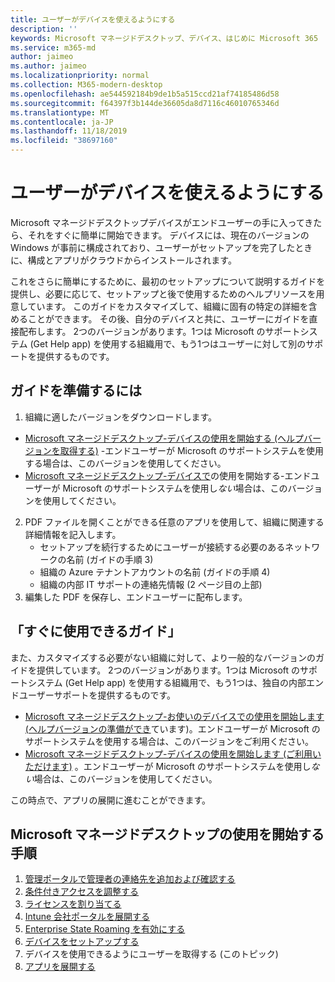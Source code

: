 ```yaml
---
title: ユーザーがデバイスを使えるようにする
description: ''
keywords: Microsoft マネージドデスクトップ、デバイス、はじめに Microsoft 365
ms.service: m365-md
author: jaimeo
ms.author: jaimeo
ms.localizationpriority: normal
ms.collection: M365-modern-desktop
ms.openlocfilehash: ae544592184b9de1b5a515ccd21af74185486d58
ms.sourcegitcommit: f64397f3b144de36605da8d7116c46010765346d
ms.translationtype: MT
ms.contentlocale: ja-JP
ms.lasthandoff: 11/18/2019
ms.locfileid: "38697160"
---
```

# <a name="get-your-users-ready-to-use-devices"></a>ユーザーがデバイスを使えるようにする

Microsoft マネージドデスクトップデバイスがエンドユーザーの手に入ってきたら、それをすぐに簡単に開始できます。 デバイスには、現在のバージョンの Windows が事前に構成されており、ユーザーがセットアップを完了したときに、構成とアプリがクラウドからインストールされます。 
 
これをさらに簡単にするために、最初のセットアップについて説明するガイドを提供し、必要に応じて、セットアップと後で使用するためのヘルプリソースを用意しています。 このガイドをカスタマイズして、組織に固有の特定の詳細を含めることができます。 その後、自分のデバイスと共に、ユーザーにガイドを直接配布します。 2つのバージョンがあります。1つは Microsoft のサポートシステム (Get Help app) を使用する組織用で、もう1つはユーザーに対して別のサポートを提供するものです。

## <a name="to-prepare-the-guide"></a>ガイドを準備するには

1. 組織に適したバージョンをダウンロードします。
- [Microsoft マネージドデスクトップ-デバイスの使用を開始する (ヘルプバージョンを取得する)](https://github.com/MicrosoftDocs/microsoft-365-docs/raw/public/microsoft-365/managed-desktop/get-started/downloads/microsoft-managed-desktop-user-guide-help-custom-v2.pdf) -エンドユーザーが Microsoft のサポートシステムを使用する場合は、このバージョンを使用してください。
- [Microsoft マネージドデスクトップ-デバイスで](https://github.com/MicrosoftDocs/microsoft-365-docs/raw/public/microsoft-365/managed-desktop/get-started/downloads/microsoft-managed-desktop-user-guide-no-help-custom-v2.pdf)の使用を開始する-エンドユーザーが Microsoft のサポートシステムを使用し*ない*場合は、このバージョンを使用してください。
2. PDF ファイルを開くことができる任意のアプリを使用して、組織に関連する詳細情報を記入します。
    - セットアップを続行するためにユーザーが接続する必要のあるネットワークの名前 (ガイドの手順 3)
    - 組織の Azure テナントアカウントの名前 (ガイドの手順 4)
    - 組織の内部 IT サポートの連絡先情報 (2 ページ目の上部)
3. 編集した PDF を保存し、エンドユーザーに配布します。 

## <a name="ready-to-use-guide"></a>「すぐに使用できるガイド」

また、カスタマイズする必要がない組織に対して、より一般的なバージョンのガイドを提供しています。 2つのバージョンがあります。1つは Microsoft のサポートシステム (Get Help app) を使用する組織用で、もう1つは、独自の内部エンドユーザーサポートを提供するものです。

- [Microsoft マネージドデスクトップ-お使いのデバイスでの使用を開始します (ヘルプバージョンの準備ができ](https://github.com/MicrosoftDocs/microsoft-365-docs/raw/public/microsoft-365/managed-desktop/get-started/downloads/microsoft-managed-desktop-user-guide-help-v2.pdf)ています)。エンドユーザーが Microsoft のサポートシステムを使用する場合は、このバージョンをご利用ください。
- [Microsoft マネージドデスクトップ-デバイスの使用を開始します (ご利用いただけます)](https://github.com/MicrosoftDocs/microsoft-365-docs/raw/public/microsoft-365/managed-desktop/get-started/downloads/microsoft-managed-desktop-user-guide-no-help-v2.pdf) 。エンドユーザーが Microsoft のサポートシステムを使用し*ない*場合は、このバージョンを使用してください。

この時点で、アプリの展開に進むことができます。


## <a name="steps-to-get-started-with-microsoft-managed-desktop"></a>Microsoft マネージドデスクトップの使用を開始する手順

1. [管理ポータルで管理者の連絡先を追加および確認する](add-admin-contacts.md)
2. [条件付きアクセスを調整する](conditional-access.md)
3. [ライセンスを割り当てる](assign-licenses.md)
4. [Intune 会社ポータルを展開する](company-portal.md)
5. [Enterprise State Roaming を有効にする](enterprise-state-roaming.md)
6. [デバイスをセットアップする](set-up-devices.md)
7. デバイスを使用できるようにユーザーを取得する (このトピック)
8. [アプリを展開する](deploy-apps.md)
